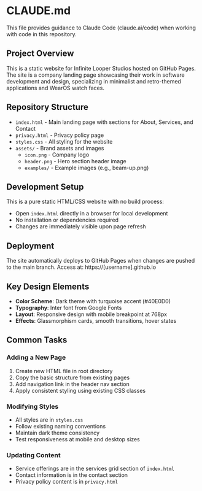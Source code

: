 # CLAUDE.md

This file provides guidance to Claude Code (claude.ai/code) when working with code in this repository.

## Project Overview

This is a static website for Infinite Looper Studios hosted on GitHub Pages. The site is a company landing page showcasing their work in software development and design, specializing in minimalist and retro-themed applications and WearOS watch faces.

## Repository Structure

- `index.html` - Main landing page with sections for About, Services, and Contact
- `privacy.html` - Privacy policy page
- `styles.css` - All styling for the website
- `assets/` - Brand assets and images
  - `icon.png` - Company logo
  - `header.png` - Hero section header image
  - `examples/` - Example images (e.g., beam-up.png)

## Development Setup

This is a pure static HTML/CSS website with no build process:
- Open `index.html` directly in a browser for local development
- No installation or dependencies required
- Changes are immediately visible upon page refresh

## Deployment

The site automatically deploys to GitHub Pages when changes are pushed to the main branch. Access at: https://[username].github.io

## Key Design Elements

- **Color Scheme**: Dark theme with turquoise accent (#40E0D0)
- **Typography**: Inter font from Google Fonts
- **Layout**: Responsive design with mobile breakpoint at 768px
- **Effects**: Glassmorphism cards, smooth transitions, hover states

## Common Tasks

### Adding a New Page
1. Create new HTML file in root directory
2. Copy the basic structure from existing pages
3. Add navigation link in the header nav section
4. Apply consistent styling using existing CSS classes

### Modifying Styles
- All styles are in `styles.css`
- Follow existing naming conventions
- Maintain dark theme consistency
- Test responsiveness at mobile and desktop sizes

### Updating Content
- Service offerings are in the services grid section of `index.html`
- Contact information is in the contact section
- Privacy policy content is in `privacy.html`